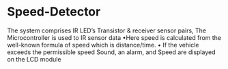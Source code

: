 # Speed-Detector
The system comprises  IR LED’s Transistor &amp; receiver sensor pairs, The Microcontroller is used to IR sensor data •Here speed is calculated from the well-known formula of speed which is distance/time. • If the vehicle exceeds the permissible speed Sound, an alarm, and Speed are displayed on the LCD module
